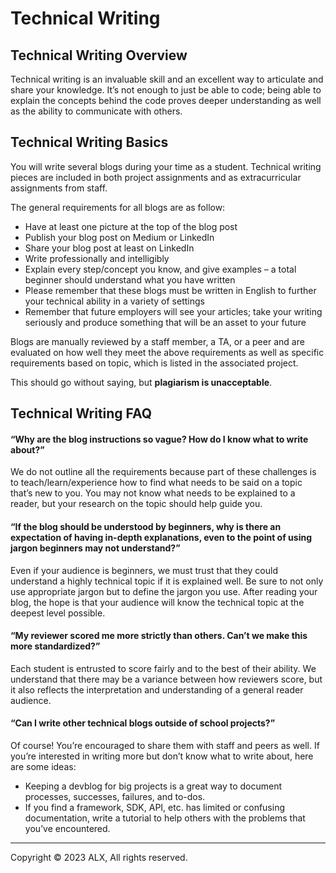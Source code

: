 Technical Writing
=================

Technical Writing Overview
--------------------------

Technical writing is an invaluable skill and an excellent way to articulate and share your knowledge. It’s not enough to just be able to code; being able to explain the concepts behind the code proves deeper understanding as well as the ability to communicate with others.

Technical Writing Basics
------------------------

You will write several blogs during your time as a student. Technical writing pieces are included in both project assignments and as extracurricular assignments from staff.

The general requirements for all blogs are as follow:

*   Have at least one picture at the top of the blog post
*   Publish your blog post on Medium or LinkedIn
*   Share your blog post at least on LinkedIn
*   Write professionally and intelligibly
*   Explain every step/concept you know, and give examples – a total beginner should understand what you have written
*   Please remember that these blogs must be written in English to further your technical ability in a variety of settings
*   Remember that future employers will see your articles; take your writing seriously and produce something that will be an asset to your future

Blogs are manually reviewed by a staff member, a TA, or a peer and are evaluated on how well they meet the above requirements as well as specific requirements based on topic, which is listed in the associated project.

This should go without saying, but **plagiarism is unacceptable**.

Technical Writing FAQ
---------------------

#### “Why are the blog instructions so vague? How do I know what to write about?”

We do not outline all the requirements because part of these challenges is to teach/learn/experience how to find what needs to be said on a topic that’s new to you. You may not know what needs to be explained to a reader, but your research on the topic should help guide you.

#### “If the blog should be understood by beginners, why is there an expectation of having in-depth explanations, even to the point of using jargon beginners may not understand?”

Even if your audience is beginners, we must trust that they could understand a highly technical topic if it is explained well. Be sure to not only use appropriate jargon but to define the jargon you use. After reading your blog, the hope is that your audience will know the technical topic at the deepest level possible.

#### “My reviewer scored me more strictly than others. Can’t we make this more standardized?”

Each student is entrusted to score fairly and to the best of their ability. We understand that there may be a variance between how reviewers score, but it also reflects the interpretation and understanding of a general reader audience.

#### “Can I write other technical blogs outside of school projects?”

Of course! You’re encouraged to share them with staff and peers as well. If you’re interested in writing more but don’t know what to write about, here are some ideas:

*   Keeping a devblog for big projects is a great way to document processes, successes, failures, and to-dos.
*   If you find a framework, SDK, API, etc. has limited or confusing documentation, write a tutorial to help others with the problems that you’ve encountered.

---

Copyright © 2023 ALX, All rights reserved.

